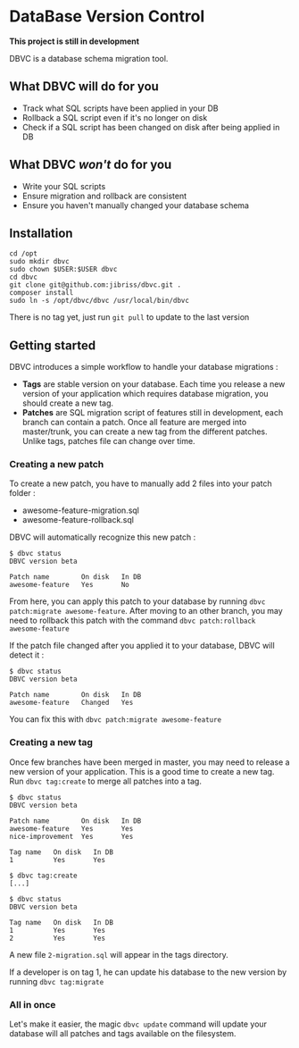 # DataBase Version Control

**This project is still in development**

DBVC is a database schema migration tool.


## What DBVC will do for you

- Track what SQL scripts have been applied in your DB
- Rollback a SQL script even if it's no longer on disk
- Check if a SQL script has been changed on disk after being applied in DB


## What DBVC *won't* do for you

- Write your SQL scripts
- Ensure migration and rollback are consistent
- Ensure you haven't manually changed your database schema


## Installation

    cd /opt
    sudo mkdir dbvc
    sudo chown $USER:$USER dbvc
    cd dbvc
    git clone git@github.com:jibriss/dbvc.git .
    composer install
    sudo ln -s /opt/dbvc/dbvc /usr/local/bin/dbvc

There is no tag yet, just run ``git pull`` to update to the last version

## Getting started

DBVC introduces a simple workflow to handle your database migrations :

- **Tags** are stable version on your database. Each time you release a new version of your application which requires
database migration, you should create a new tag.
- **Patches** are SQL migration script of features still in development, each branch can contain a patch. Once all
feature are merged into master/trunk, you can create a new tag from the different patches. Unlike tags, patches file
can change over time.


### Creating a new patch

To create a new patch, you have to manually add 2 files into your patch folder :

- awesome-feature-migration.sql
- awesome-feature-rollback.sql

DBVC will automatically recognize this new patch :

    $ dbvc status
    DBVC version beta

    Patch name        On disk   In DB
    awesome-feature   Yes       No

From here, you can apply this patch to your database by running ``dbvc patch:migrate awesome-feature``. After moving to
an other branch, you may need to rollback this patch with the command ``dbvc patch:rollback awesome-feature``

If the patch file changed after you applied it to your database, DBVC will detect it :

    $ dbvc status
    DBVC version beta

    Patch name        On disk   In DB
    awesome-feature   Changed   Yes

You can fix this with ``dbvc patch:migrate awesome-feature``


### Creating a new tag

Once few branches have been merged in master, you may need to release a new version of your application. This is a good
time to create a new tag. Run ``dbvc tag:create`` to merge all patches into a tag.

    $ dbvc status
    DBVC version beta

    Patch name        On disk   In DB
    awesome-feature   Yes       Yes
    nice-improvement  Yes       Yes

    Tag name   On disk   In DB
    1          Yes       Yes

    $ dbvc tag:create
    [...]

    $ dbvc status
    DBVC version beta

    Tag name   On disk   In DB
    1          Yes       Yes
    2          Yes       Yes

A new file ``2-migration.sql`` will appear in the tags directory.

If a developer is on tag 1, he can update his database to the new version by running ``dbvc tag:migrate``


### All in once

Let's make it easier, the magic ``dbvc update`` command will update your database will all patches and tags available on the filesystem.


